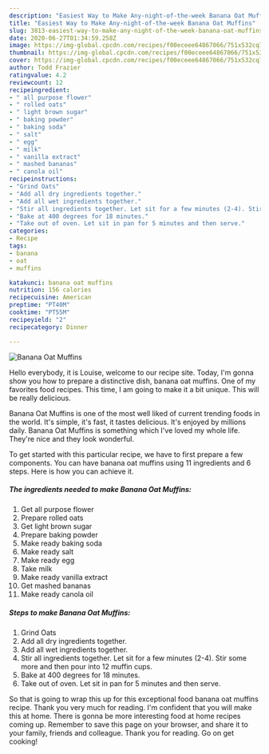 ```yaml
---
description: "Easiest Way to Make Any-night-of-the-week Banana Oat Muffins"
title: "Easiest Way to Make Any-night-of-the-week Banana Oat Muffins"
slug: 3813-easiest-way-to-make-any-night-of-the-week-banana-oat-muffins
date: 2020-06-27T01:34:59.258Z
image: https://img-global.cpcdn.com/recipes/f00eceee64867066/751x532cq70/banana-oat-muffins-recipe-main-photo.jpg
thumbnail: https://img-global.cpcdn.com/recipes/f00eceee64867066/751x532cq70/banana-oat-muffins-recipe-main-photo.jpg
cover: https://img-global.cpcdn.com/recipes/f00eceee64867066/751x532cq70/banana-oat-muffins-recipe-main-photo.jpg
author: Todd Frazier
ratingvalue: 4.2
reviewcount: 12
recipeingredient:
- " all purpose flower"
- " rolled oats"
- " light brown sugar"
- " baking powder"
- " baking soda"
- " salt"
- " egg"
- " milk"
- " vanilla extract"
- " mashed bananas"
- " canola oil"
recipeinstructions:
- "Grind Oats"
- "Add all dry ingredients together."
- "Add all wet ingredients together."
- "Stir all ingredients together. Let sit for a few minutes (2-4). Stir some more and then pour into 12 muffin cups."
- "Bake at 400 degrees for 18 minutes."
- "Take out of oven. Let sit in pan for 5 minutes and then serve."
categories:
- Recipe
tags:
- banana
- oat
- muffins

katakunci: banana oat muffins 
nutrition: 156 calories
recipecuisine: American
preptime: "PT40M"
cooktime: "PT55M"
recipeyield: "2"
recipecategory: Dinner

---
```



![Banana Oat Muffins](https://img-global.cpcdn.com/recipes/f00eceee64867066/751x532cq70/banana-oat-muffins-recipe-main-photo.jpg)

Hello everybody, it is Louise, welcome to our recipe site. Today, I'm gonna show you how to prepare a distinctive dish, banana oat muffins. One of my favorites food recipes. This time, I am going to make it a bit unique. This will be really delicious.



Banana Oat Muffins is one of the most well liked of current trending foods in the world. It's simple, it's fast, it tastes delicious. It's enjoyed by millions daily. Banana Oat Muffins is something which I've loved my whole life. They're nice and they look wonderful.


To get started with this particular recipe, we have to first prepare a few components. You can have banana oat muffins using 11 ingredients and 6 steps. Here is how you can achieve it.

<!--inarticleads1-->

##### The ingredients needed to make Banana Oat Muffins:

1. Get  all purpose flower
1. Prepare  rolled oats
1. Get  light brown sugar
1. Prepare  baking powder
1. Make ready  baking soda
1. Make ready  salt
1. Make ready  egg
1. Take  milk
1. Make ready  vanilla extract
1. Get  mashed bananas
1. Make ready  canola oil




<!--inarticleads2-->

##### Steps to make Banana Oat Muffins:

1. Grind Oats
1. Add all dry ingredients together.
1. Add all wet ingredients together.
1. Stir all ingredients together. Let sit for a few minutes (2-4). Stir some more and then pour into 12 muffin cups.
1. Bake at 400 degrees for 18 minutes.
1. Take out of oven. Let sit in pan for 5 minutes and then serve.




So that is going to wrap this up for this exceptional food banana oat muffins recipe. Thank you very much for reading. I'm confident that you will make this at home. There is gonna be more interesting food at home recipes coming up. Remember to save this page on your browser, and share it to your family, friends and colleague. Thank you for reading. Go on get cooking!
